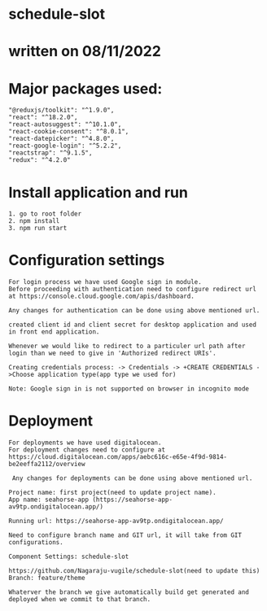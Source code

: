 # schedule-slot

# written on 08/11/2022

# Major packages used:
    "@reduxjs/toolkit": "^1.9.0",
    "react": "^18.2.0",
    "react-autosuggest": "^10.1.0",
    "react-cookie-consent": "^8.0.1",
    "react-datepicker": "^4.8.0",
    "react-google-login": "^5.2.2",
    "reactstrap": "^9.1.5",
    "redux": "^4.2.0"

# Install application and run

    1. go to root folder
    2. npm install
    3. npm run start

# Configuration settings

    For login process we have used Google sign in module.
    Before proceeding with authentication need to configure redirect url at https://console.cloud.google.com/apis/dashboard.

    Any changes for authentication can be done using above mentioned url.

    created client id and client secret for desktop application and used in front end application.

    Whenever we would like to redirect to a particuler url path after login than we need to give in 'Authorized redirect URIs'.

    Creating credentials process: -> Credentials -> +CREATE CREDENTIALS ->Choose application type(app type we used for)

    Note: Google sign in is not supported on browser in incognito mode

# Deployment
    For deployments we have used digitalocean.
    For deployment changes need to configure at https://cloud.digitalocean.com/apps/aebc616c-e65e-4f9d-9814-be2eeffa2112/overview

     Any changes for deployments can be done using above mentioned url.

    Project name: first project(need to update project name).
    App name: seahorse-app (https://seahorse-app-av9tp.ondigitalocean.app/)

    Running url: https://seahorse-app-av9tp.ondigitalocean.app/

    Need to configure branch name and GIT url, it will take from GIT configurations.

    Component Settings: schedule-slot

    https://github.com/Nagaraju-vugile/schedule-slot(need to update this)
    Branch: feature/theme

    Whaterver the branch we give automatically build get generated and deployed when we commit to that branch.
